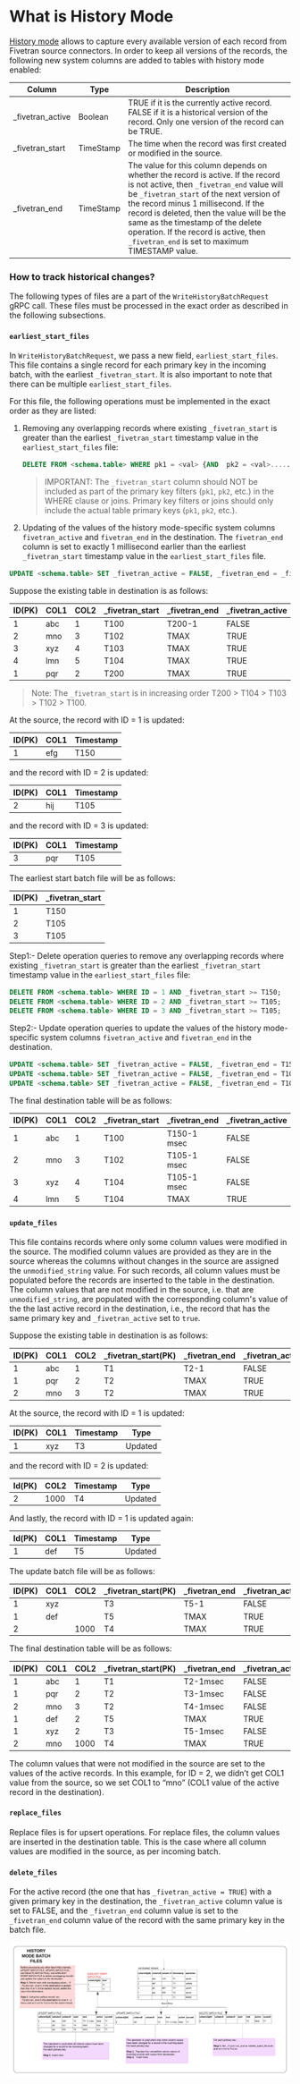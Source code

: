 # What is History Mode

[History mode](https://fivetran.com/docs/using-fivetran/features#historymode) allows to capture every available version of each record from Fivetran source connectors.
In order to keep all versions of the records, the following new system columns are added to tables with history mode enabled:


Column | Type | Description
--- | --- | ---
_fivetran_active | Boolean | TRUE if it is the currently active record. FALSE if it is a historical version of the record. Only one version of the record can be TRUE.
_fivetran_start | TimeStamp | The time when the record was first created or modified in the source.
_fivetran_end | TimeStamp | The value for this column depends on whether the record is active. If the record is not active, then `_fivetran_end` value will be `_fivetran_start` of the next version of the record minus 1 millisecond. If the record is deleted, then the value will be the same as the timestamp of the delete operation. If the record is active, then `_fivetran_end` is set to maximum TIMESTAMP value.


### How to track historical changes?  

The following types of files are a part of the `WriteHistoryBatchRequest` gRPC call. These files must be processed in the exact order as described in the following subsections.  

#### `earliest_start_files`

In `WriteHistoryBatchRequest`, we pass a new field, `earliest_start_files`. This file contains a single record for each primary key in the incoming batch, with the earliest `_fivetran_start`. It is also important to note that there can be multiple `earliest_start_files`.

For this file, the following operations must be implemented in the exact order as they are listed:
1. Removing any overlapping records where existing `_fivetran_start` is greater than the earliest `_fivetran_start` timestamp value in the `earliest_start_files` file:
  
   ```sql
   DELETE FROM <schema.table> WHERE pk1 = <val> {AND  pk2 = <val>.....} AND _fivetran_start >= val<_fivetran_start>;
   ```
   > IMPORTANT: The `_fivetran_start` column should NOT be included as part of the primary key filters (`pk1`, `pk2`, etc.) in the WHERE clause or joins. Primary key filters or joins should only include the actual table primary keys (`pk1`, `pk2`, etc.).
   
2. Updating of the values of the history mode-specific system columns `fivetran_active` and `fivetran_end` in the destination. The `fivetran_end` column is set to exactly 1 millisecond earlier than the earliest `_fivetran_start` timestamp value in the `earliest_start_files` file.
    
  ```sql
  UPDATE <schema.table> SET _fivetran_active = FALSE, _fivetran_end = _fivetran_start - 1 msec WHERE _fivetran_active = TRUE AND pk1 = <val> {AND  pk2 = <val>.....}`
  ```
Suppose the existing table in destination is as follows:

ID(PK) | COL1 | COL2 | _fivetran_start | _fivetran_end | _fivetran_active 
--- |------|------|-----------------|---------------| --- 
1  | abc  | 1    | T100            | T200-1        | FALSE
2 | mno  | 3    | T102            | TMAX          | TRUE
3 | xyz  | 4    | T103            | TMAX          | TRUE
4 | lmn  | 5    | T104            | TMAX          | TRUE
1 | pqr  | 2    | T200            | TMAX          | TRUE

> Note: The `_fivetran_start` is in increasing order T200 > T104 > T103 > T102 > T100.

At the source, the record with ID = 1 is updated:

ID(PK) | COL1 | Timestamp
--- |------| ---
1 | efg  | T150

and the record with ID = 2 is updated:

ID(PK) | COL1 | Timestamp
--- |------| ---
2 | hij  | T105

and the record with ID = 3 is updated:

ID(PK) | COL1 | Timestamp
--- |------| ---
3 | pqr  | T105

The earliest start batch file will be as follows:

ID(PK) | _fivetran_start
--- | ---
1  | T150
2  | T105
3  | T105

Step1:- Delete operation queries to remove any overlapping records where existing `_fivetran_start` is greater than the earliest `_fivetran_start` timestamp value in the `earliest_start_files` file:
```sql
DELETE FROM <schema.table> WHERE ID = 1 AND _fivetran_start >= T150;
DELETE FROM <schema.table> WHERE ID = 2 AND _fivetran_start >= T105;
DELETE FROM <schema.table> WHERE ID = 3 AND _fivetran_start >= T105;
```

Step2:- Update operation queries to update the values of the history mode-specific system columns `fivetran_active` and `fivetran_end` in the destination.

```sql
UPDATE <schema.table> SET _fivetran_active = FALSE, _fivetran_end = T150 - 1 WHERE ID = 1 AND _fivetran_active = TRUE;
UPDATE <schema.table> SET _fivetran_active = FALSE, _fivetran_end = T105 - 1 WHERE ID = 2 AND _fivetran_active = TRUE;
UPDATE <schema.table> SET _fivetran_active = FALSE, _fivetran_end = T105 - 1 WHERE ID = 3 AND _fivetran_active = TRUE;
```

The final destination table will be as follows:

ID(PK) | COL1 | COL2 | _fivetran_start | _fivetran_end | _fivetran_active
--- |------|------|-----------------|---------------| ---
1 | abc  | 1    | T100            | T150-1 msec   | FALSE
2 | mno  | 3    | T102            | T105-1 msec   | FALSE
3 | xyz  | 4    | T104            | T105-1 msec   | FALSE
4 | lmn  | 5    | T104            | TMAX          | TRUE


#### `update_files`

This file contains records where only some column values were modified in the source. The modified column values are provided as they are in the source whereas the columns without changes in the source are assigned the `unmodified_string` value. For such records, all column values must be populated before the records are inserted to the table in the destination. The column values that are not modified in the source, i.e. that are `unmodified_string`, are populated with the corresponding column's value of the the last active record in the destination, i.e., the record that has the same primary key and `_fivetran_active` set to `true`.

Suppose the existing table in destination is as follows:

ID(PK) | COL1 | COL2 | _fivetran_start(PK) | _fivetran_end | _fivetran_active | _fivetran_synced
--- | --- | --- | --- | --- | --- | --- 
1  | abc  | 1  | T1  | T2-1  | FALSE  | T100
1 | pqr | 2 | T2 | TMAX | TRUE | T101
2 | mno | 3 | T2 | TMAX | TRUE | T103


At the source, the record with ID = 1 is updated:

ID(PK) | COL1 | Timestamp  | Type
--- | --- | --- | ---
1 | xyz | T3 | Updated



and the record with ID = 2 is updated:

Id(PK) |  COL2  | Timestamp  | Type
--- | --- | --- | ---
2 | 1000 | T4 | Updated

And lastly, the record with ID = 1 is updated again:

Id(PK) |  COL1  | Timestamp  | Type
--- | --- | --- | ---
1  | def  | T5  | Updated

The update batch file will be as follows:


ID(PK) | COL1  | COL2 | _fivetran_start(PK) | _fivetran_end | _fivetran_active | _fivetran_synced
--- | --- | --- | --- | --- | --- | --- 
1  | xyz | | T3| T5-1 | FALSE | T107
1 | def | | T5 | TMAX | TRUE | T109
2 | | 1000 | T4 | TMAX | TRUE | T108 


The final destination table will be as follows:

ID(PK) |  COL1  | COL2 | _fivetran_start(PK) | _fivetran_end | _fivetran_active | _fivetran_synced
--- | --- | --- | --- | --- | --- | ---
1  | abc  | 1  | T1  | T2-1msec  | FALSE  | T100
1  | pqr | 2 | T2 | T3-1msec | FALSE | T101
2  | mno | 3 | T2 | T4-1msec | FALSE | T103
1  | def | 2 | T5 | TMAX | TRUE | T109
1  | xyz | 2 | T3 | T5-1msec | FALSE | T107
2  | mno | 1000 | T4 | TMAX | TRUE | T108


The column values that were not modified in the source are set to the values of the active records. In this example, for ID = 2, we didn’t get COL1 value from the source, so we set COL1 to “mno” (COL1 value of the active record in the destination).

#### `replace_files`
Replace files is for upsert operations. For replace files, the column values are inserted in the destination table. This is the case where all column values are modified in the source, as per incoming batch.


#### `delete_files`
For the active record (the one that has `_fivetran_active = TRUE`) with a given primary key in the destination, the `_fivetran_active` column value is set to FALSE, and the `_fivetran_end` column value is set to the `_fivetran_end` column value of the record with the same primary key in the batch file.


![History Mode Batch File](./history_mode.png) 
